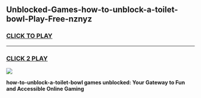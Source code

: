 
## Unblocked-Games-how-to-unblock-a-toilet-bowl-Play-Free-nznyz
<h3>
<a href="https://premium76.site?title=how-to-unblock-a-toilet-bowl&ref=20M">CLICK TO PLAY</a></h3>
<hr>

<h3>
<a href="https://premium76.site?title=how-to-unblock-a-toilet-bowl&ref=20M">CLICK 2 PLAY</a>
  
</h3>

<a href="https://premium76.site?title=how-to-unblock-a-toilet-bowl&ref=19M"><img src="https://clearcache.store/games.png"></a>


**how-to-unblock-a-toilet-bowl games unblocked: Your Gateway to Fun and Accessible Online Gaming**
